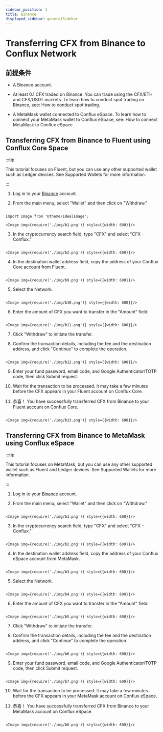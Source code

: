 ```yaml
---
sidebar_position: 1
title: Binance
displayed_sidebar: generalSidebar
---
```



# Transferring CFX from Binance to Conflux Network


## 前提条件

- A Binance account.

- At least 0.1 CFX traded on Binance. You can trade using the CFX/ETH and CFX/USDT markets. To learn how to conduct spot trading on Binance, see: How to conduct spot trading.

- A MetaMask wallet connected to Conflux eSpace. To learn how to connect your MetaMask wallet to Conflux eSpace, see: How to connect MetaMask to Conflux eSpace.



## Transferring CFX from Binance to Fluent using Conflux Core Space


:::tip

This tutorial focuses on Fluent, but you can use any other supported wallet such as Ledger devices. See Supported Wallets for more information.

:::




1. Log in to your [Binance](https://www.binance.com/) account.




2. From the main menu, select "Wallet" and then click on "Withdraw."

```mdx-code-block

import Image from '@theme/IdealImage';

<Image img={require('./img/b1.png')} style={{width: 600}}/>

```




3. In the cryptocurrency search field, type "CFX" and select "CFX - Conflux."


```mdx-code-block

<Image img={require('./img/b2.png')} style={{width: 600}}/>

```



4. In the destination wallet address field, copy the address of your Conflux Core account from Fluent.


```mdx-code-block

<Image img={require('./img/b9.png')} style={{width: 600}}/>

```



5. Select the Network.


```mdx-code-block

<Image img={require('./img/b10.png')} style={{width: 600}}/>

```



6. Enter the amount of CFX you want to transfer in the "Amount" field.


```mdx-code-block

<Image img={require('./img/b11.png')} style={{width: 600}}/>

```



7. Click "Withdraw" to initiate the transfer.




8. Confirm the transaction details, including the fee and the destination address, and click "Continue" to complete the operation.


```mdx-code-block

<Image img={require('./img/b12.png')} style={{width: 600}}/>

```



9. Enter your fund password, email code, and Google Authenticator/TOTP code, then click Submit request.




10. Wait for the transaction to be processed. It may take a few minutes before the CFX appears in your Fluent account on Conflux Core.




11. 恭喜！ You have successfully transferred CFX from Binance to your Fluent account on Conflux Core.


```mdx-code-block

<Image img={require('./img/b13.png')} style={{width: 600}}/>

```



## Transferring CFX from Binance to MetaMask using Conflux eSpace


:::tip

This tutorial focuses on MetaMask, but you can use any other supported wallet such as Fluent and Ledger devices. See Supported Wallets for more information.

:::


1. Log in to your [Binance](https://www.binance.com/) account.




2. From the main menu, select "Wallet" and then click on "Withdraw."


```mdx-code-block

<Image img={require('./img/b1.png')} style={{width: 600}}/>

```




3. In the cryptocurrency search field, type "CFX" and select "CFX - Conflux."


```mdx-code-block

<Image img={require('./img/b2.png')} style={{width: 600}}/>

```



4. In the destination wallet address field, copy the address of your Conflux eSpace account from MetaMask.


```mdx-code-block

<Image img={require('./img/b3.png')} style={{width: 600}}/>

```



5. Select the Network.


```mdx-code-block

<Image img={require('./img/b4.png')} style={{width: 600}}/>

```



6. Enter the amount of CFX you want to transfer in the "Amount" field.


```mdx-code-block

<Image img={require('./img/b5.png')} style={{width: 600}}/>

```



7. Click "Withdraw" to initiate the transfer.




8. Confirm the transaction details, including the fee and the destination address, and click "Continue" to complete the operation.

```mdx-code-block

<Image img={require('./img/b6.png')} style={{width: 600}}/>

```



9. Enter your fund password, email code, and Google Authenticator/TOTP code, then click Submit request.

```mdx-code-block

<Image img={require('./img/b7.png')} style={{width: 600}}/>

```



10. Wait for the transaction to be processed. It may take a few minutes before the CFX appears in your MetaMask account on Conflux eSpace.




11. 恭喜！ You have successfully transferred CFX from Binance to your MetaMask account on Conflux eSpace.


```mdx-code-block

<Image img={require('./img/b8.png')} style={{width: 600}}/>

```

